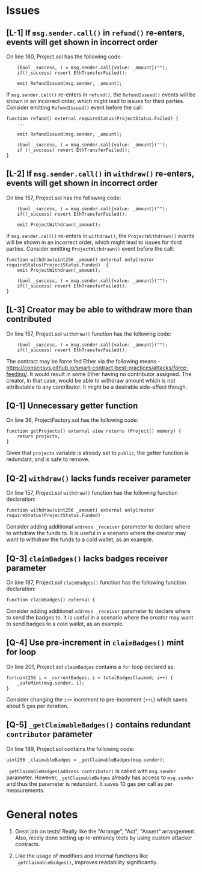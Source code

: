 # Issues

## **[L-1]** If `msg.sender.call()` in  `refund()` re-enters, events will get shown in incorrect order

On line 180, Project.sol has the following code:

```solidity
    (bool _success, ) = msg.sender.call{value: _amount}("");
    if(!_success) revert EthTransferFailed();

    emit RefundIssued(msg.sender, _amount);
```

If `msg.sender.call()` re-enters in `refund()`, the `RefundIssued()` events will be shown in an incorrect order, which might lead to issues for third parties. Consider emitting `RefundIssued()` event before the call:

```solidity
function refund() external requireStatus(ProjectStatus.Failed) {
    ...

    emit RefundIssued(msg.sender, _amount);

    (bool _success, ) = msg.sender.call{value: _amount}('');
    if (!_success) revert EthTransferFailed();
}
```

## **[L-2]** If `msg.sender.call()` in `withdraw()` re-enters, events will get shown in incorrect order

On line 157, Project.sol has the following code:

```solidity
    (bool _success, ) = msg.sender.call{value: _amount}("");
    if(!_success) revert EthTransferFailed();

    emit ProjectWithdrawn(_amount);
```

If `msg.sender.call()` re-enters in `withdraw()`, the `ProjectWithdrawn()` events will be shown in an incorrect order, which might lead to issues for third parties. Consider emitting `ProjectWithdrawn()` event before the call:

```solidity
function withdraw(uint256 _amount) external onlyCreator requireStatus(ProjectStatus.Funded)  {
    emit ProjectWithdrawn(_amount);

    (bool _success, ) = msg.sender.call{value: _amount}("");
    if(!_success) revert EthTransferFailed();
}
```

## **[L-3]** Creator may be able to withdraw more than contributed

On line 157, Project.sol `withdraw()` function has the following code:

```solidity
    (bool _success, ) = msg.sender.call{value: _amount}("");
    if(!_success) revert EthTransferFailed();
```

The contract may be force fed Ether via the following means - https://consensys.github.io/smart-contract-best-practices/attacks/force-feeding/. It would result in some Ether having no contributor assigned. The creator, in that case, would be able to withdraw amount which is not attributable to any contributor. It might be a desirable side-effect though.

## **[Q-1]** Unnecessary getter function

On line 36, ProjectFactory.sol has the following code:

```solidity
function getProjects() external view returns (Project[] memory) {
    return projects;
}
```

Given that `projects` variable is already set to `public`, the getter function is redundant, and is safe to remove.

## **[Q-2]** `withdraw()` lacks funds receiver parameter

On line 157, Project.sol `withdraw()` function has the following function declaration:

```solidity
function withdraw(uint256 _amount) external onlyCreator requireStatus(ProjectStatus.Funded)
```

Consider adding additional `address _receiver` parameter to declare where to withdraw the funds to. It is useful in a scenario where the creator may want to withdraw the funds to a cold wallet, as an example.

## **[Q-3]** `claimBadges()` lacks badges receiver parameter

On line 187, Project.sol `claimBadges()` function has the following function declaration:

```solidity
function claimBadges() external {
```

Consider adding additional `address _receiver` parameter to declare where to send the badges to. It is useful in a scenario where the creator may want to send badges to a cold wallet, as an example.

## **[Q-4]** Use pre-increment in `claimBadges()` mint for loop

On line 201, Project.sol `claimBadges` contains a `for` loop declared as:

```solidity
for(uint256 i = _currentBadges; i < totalBadgesClaimed; i++) {
    _safeMint(msg.sender, i);
}
```

Consider changing the `i++` increment to pre-increment (`++i`) which saves about 5 gas per iteration.

## **[Q-5]** `_getClaimableBadges()` contains redundant `contributor` parameter

On line 189, Project.sol contains the following code:

```solidity
uint256 _claimableBadges = _getClaimableBadges(msg.sender);
```

`_getClaimableBadges(address contributor)` is called with `msg.sender` parameter. However, `_getClaimableBadges` already has access to `msg.sender` and thus the parameter is redundant. It saves 10 gas per call as per measurements.

# General notes

1. Great job on tests! Really like the "Arrange", "Act", "Assert" arrangement. Also, nicely done setting up re-entrancy tests by using custom attacker contracts.

2. Like the usage of modifiers and internal functions like `_getClaimableBadges()`, improves readability significantly.